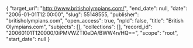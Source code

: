{
  "target_url": "http://www.britisholympians.com/", 
  "end_date": null, 
  "date": "2006-01-01T12:00:00", 
  "slug": 55148555, 
  "publisher": "britisholympians.com", 
  "open_access": true, 
  "npld": false, 
  "title": "British Olympians.com", 
  "subjects": [], 
  "collections": [], 
  "record_id": "20060101T120000/0iPMVWZTI0eDA/BWW4n/HQ==", 
  "scope": "root", 
  "start_date": null
}

